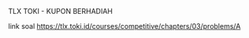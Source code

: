 TLX TOKI - KUPON BERHADIAH 

link soal https://tlx.toki.id/courses/competitive/chapters/03/problems/A
